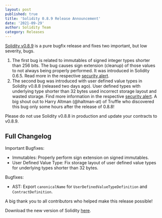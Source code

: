 ```yaml
---
layout: post
published: true
title: 'Solidity 0.8.9 Release Announcement'
date: '2021-09-29'
author: Solidity Team
category: Releases
---
```


[Solidity v0.8.9](https://github.com/ethereum/solidity/releases/tag/v0.8.9) is a
pure bugfix release and fixes two important, but low severity, bugs.

1. The first bug is related to immutables of signed integer types shorter than
   256 bits. The bug causes sign extension (cleanup) of those values to not
   always being properly performed. It was introduced in Solidity 0.6.5. Read
   more in the respective
   [security alert](https://blog.soliditylang.org/2021/09/29/signed-immutables-bug/).
2. The second bug was introduced with user defined value types in Solidity
   v0.8.8 (released two days ago). User defined types with underlying type
   shorter than 32 bytes used incorrect storage layout and wasted storage. Find
   more information in the respective
   [security alert](https://blog.soliditylang.org/2021/09/29/user-defined-value-types-bug/).
   A big shout out to Harry Altman (@haltman-at) of Truffle who discovered this
   bug only some hours after the release of 0.8.8!

Please do not use Solidity v0.8.8 in production and update your contracts to
v0.8.9.

## Full Changelog

Important Bugfixes:

- Immutables: Properly perform sign extension on signed immutables.
- User Defined Value Type: Fix storage layout of user defined value types for
  underlying types shorter than 32 bytes.

Bugfixes:

- AST: Export `canonicalName` for `UserDefinedValueTypeDefinition` and
  `ContractDefinition`.

A big thank you to all contributors who helped make this release possible!

Download the new version of Solidity
[here](https://github.com/ethereum/solidity/releases/tag/v0.8.9).
